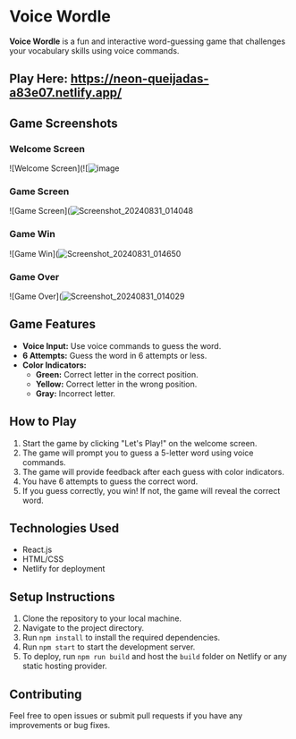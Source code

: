 # Voice Wordle

**Voice Wordle** is a fun and interactive word-guessing game that challenges your vocabulary skills using voice commands.

## Play Here: https://neon-queijadas-a83e07.netlify.app/

## Game Screenshots

### Welcome Screen
![Welcome Screen](![![image](https://github.com/user-attachments/assets/48757365-c29d-4f0c-94e6-0203fb540f79)

### Game Screen
![Game Screen](![Screenshot_20240831_014048](https://github.com/user-attachments/assets/6a8c0e1c-ec29-4a31-8ccf-efb962046f95)

### Game Win
![Game Win](![Screenshot_20240831_014650](https://github.com/user-attachments/assets/acdba6f3-97f3-4821-aebf-c16e394d3229)

### Game Over
![Game Over](![Screenshot_20240831_014029](https://github.com/user-attachments/assets/e322eb84-a949-4c84-b400-fe3f49b8d740)

## Game Features

- **Voice Input:** Use voice commands to guess the word.
- **6 Attempts:** Guess the word in 6 attempts or less.
- **Color Indicators:** 
  - **Green:** Correct letter in the correct position.
  - **Yellow:** Correct letter in the wrong position.
  - **Gray:** Incorrect letter.

## How to Play

1. Start the game by clicking "Let's Play!" on the welcome screen.
2. The game will prompt you to guess a 5-letter word using voice commands.
3. The game will provide feedback after each guess with color indicators.
4. You have 6 attempts to guess the correct word.
5. If you guess correctly, you win! If not, the game will reveal the correct word.

## Technologies Used

- React.js
- HTML/CSS
- Netlify for deployment

## Setup Instructions

1. Clone the repository to your local machine.
2. Navigate to the project directory.
3. Run `npm install` to install the required dependencies.
4. Run `npm start` to start the development server.
5. To deploy, run `npm run build` and host the `build` folder on Netlify or any static hosting provider.

## Contributing

Feel free to open issues or submit pull requests if you have any improvements or bug fixes.
